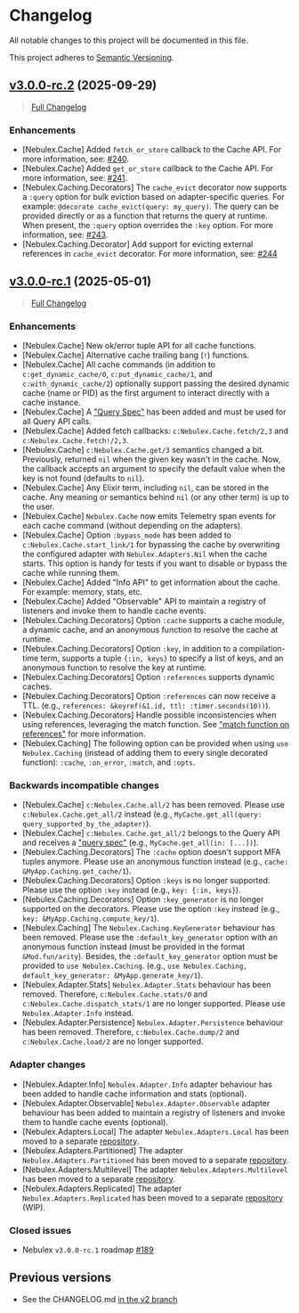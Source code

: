 # Changelog

All notable changes to this project will be documented in this file.

This project adheres to [Semantic Versioning](https://semver.org/spec/v2.0.0.html).

## [v3.0.0-rc.2](https://github.com/elixir-nebulex/nebulex/tree/v3.0.0-rc.2) (2025-09-29)
> [Full Changelog](https://github.com/elixir-nebulex/nebulex/compare/v3.0.0-rc.1...v3.0.0-rc.2)

### Enhancements

- [Nebulex.Cache] Added `fetch_or_store` callback to the Cache API.
  For more information, see:
  [#240](https://github.com/elixir-nebulex/nebulex/issues/240).
- [Nebulex.Cache] Added `get_or_store` callback to the Cache API.
  For more information, see:
  [#241](https://github.com/elixir-nebulex/nebulex/issues/241).
- [Nebulex.Caching.Decorators] The `cache_evict` decorator now supports a
  `:query` option for bulk eviction based on adapter-specific queries.
  For example: `@decorate cache_evict(query: my_query)`. The query can be
  provided directly or as a function that returns the query at runtime.
  When present, the `:query` option overrides the `:key` option.
  For more information, see:
  [#243](https://github.com/elixir-nebulex/nebulex/issues/243).
- [Nebulex.Caching.Decorator] Add support for evicting external references in
  `cache_evict` decorator. For more information, see:
  [#244](https://github.com/elixir-nebulex/nebulex/issues/244)

## [v3.0.0-rc.1](https://github.com/elixir-nebulex/nebulex/tree/v3.0.0-rc.1) (2025-05-01)
> [Full Changelog](https://github.com/elixir-nebulex/nebulex/compare/v2.6.4...v3.0.0-rc.1)

### Enhancements

- [Nebulex.Cache] New ok/error tuple API for all cache functions.
- [Nebulex.Cache] Alternative cache trailing bang (`!`) functions.
- [Nebulex.Cache] All cache commands (in addition to `c:get_dynamic_cache/0`,
  `c:put_dynamic_cache/1`, and `c:with_dynamic_cache/2`) optionally support
  passing the desired dynamic cache (name or PID) as the first argument to
  interact directly with a cache instance.
- [Nebulex.Cache] A ["Query Spec"][q_spec] has been added and must be used for
  all Query API calls.
- [Nebulex.Cache] Added fetch callbacks: `c:Nebulex.Cache.fetch/2,3` and
  `c:Nebulex.Cache.fetch!/2,3`.
- [Nebulex.Cache] `c:Nebulex.Cache.get/3` semantics changed a bit. Previously,
  returned `nil` when the given key wasn't in the cache. Now, the callback
  accepts an argument to specify the default value when the key is not found
  (defaults to `nil`).
- [Nebulex.Cache] Any Elixir term, including `nil`, can be stored in the cache.
  Any meaning or semantics behind `nil` (or any other term) is up to the user.
- [Nebulex.Cache] `Nebulex.Cache` now emits Telemetry span events for each cache
  command (without depending on the adapters).
- [Nebulex.Cache] Option `:bypass_mode` has been added to
  `c:Nebulex.Cache.start_link/1` for bypassing the cache by overwriting the
  configured adapter with `Nebulex.Adapters.Nil` when the cache starts. This
  option is handy for tests if you want to disable or bypass the cache while
  running them.
- [Nebulex.Cache] Added "Info API" to get information about the cache.
  For example: memory, stats, etc.
- [Nebulex.Cache] Added "Observable" API to maintain a registry of listeners
  and invoke them to handle cache events.
- [Nebulex.Caching.Decorators] Option `:cache` supports a cache module,
  a dynamic cache, and an anonymous function to resolve the cache at runtime.
- [Nebulex.Caching.Decorators] Option `:key`, in addition to a compilation-time
  term, supports a tuple `{:in, keys}` to specify a list of keys, and an
  anonymous function to resolve the key at runtime.
- [Nebulex.Caching.Decorators] Option `:references` supports dynamic caches.
- [Nebulex.Caching.Decorators] Option `:references` can now receive a TTL.
  (e.g., `references: &keyref(&1.id, ttl: :timer.seconds(10))`).
- [Nebulex.Caching.Decorators] Handle possible inconsistencies when using
  references, leveraging the match function. See
  ["match function on references"][match_ref] for more information.
- [Nebulex.Caching] The following option can be provided when using
  `use Nebulex.Caching` (instead of adding them to every single decorated
  function): `:cache`, `:on_error`, `:match`, and `:opts`.

[q_spec]: http://hexdocs.pm/nebulex/3.0.0-rc.1/Nebulex.Cache.html#c:get_all/2-query-specification
[match_ref]: http://hexdocs.pm/nebulex/3.0.0-rc.1/Nebulex.Caching.Decorators.html#cacheable/3-the-match-function-on-references

### Backwards incompatible changes

- [Nebulex.Cache] `c:Nebulex.Cache.all/2` has been removed. Please use
  `c:Nebulex.Cache.get_all/2` instead
  (e.g., `MyCache.get_all(query: query_supported_by_the_adapter)`).
- [Nebulex.Cache] `c:Nebulex.Cache.get_all/2` belongs to the Query API and
  receives a ["query spec"][q_spec] (e.g., `MyCache.get_all(in: [...])`).
- [Nebulex.Caching.Decorators] The `:cache` option doesn't support MFA tuples
  anymore. Please use an anonymous function instead
  (e.g., `cache: &MyApp.Caching.get_cache/1`).
- [Nebulex.Caching.Decorators] Option `:keys` is no longer supported. Please use
  the option `:key` instead (e.g., `key: {:in, keys}`).
- [Nebulex.Caching.Decorators] Option `:key_generator` is no longer supported on
  the decorators. Please use the option `:key` instead
  (e.g., `key: &MyApp.Caching.compute_key/1`).
- [Nebulex.Caching] The `Nebulex.Caching.KeyGenerator` behaviour has been
  removed. Please use the `:default_key_generator` option with an anonymous
  function instead (must be provided in the format `&Mod.fun/arity`). Besides,
  the `:default_key_generator` option must be provided to `use Nebulex.Caching`.
  (e.g., `use Nebulex.Caching, default_key_generator: &MyApp.generate_key/1`).
- [Nebulex.Adapter.Stats] `Nebulex.Adapter.Stats` behaviour has been removed.
  Therefore, `c:Nebulex.Cache.stats/0` and `c:Nebulex.Cache.dispatch_stats/1`
  are no longer supported. Please use `Nebulex.Adapter.Info` instead.
- [Nebulex.Adapter.Persistence] `Nebulex.Adapter.Persistence` behaviour has been
  removed. Therefore, `c:Nebulex.Cache.dump/2` and `c:Nebulex.Cache.load/2`
  are no longer supported.

### Adapter changes

- [Nebulex.Adapter.Info] `Nebulex.Adapter.Info` adapter behaviour has been added
  to handle cache information and stats (optional).
- [Nebulex.Adapter.Observable] `Nebulex.Adapter.Observable` adapter behaviour
  has been added to maintain a registry of listeners and invoke them to handle
  cache events (optional).
- [Nebulex.Adapters.Local] The adapter `Nebulex.Adapters.Local` has been moved
  to a separate [repository](https://github.com/elixir-nebulex/nebulex_local).
- [Nebulex.Adapters.Partitioned] The adapter `Nebulex.Adapters.Partitioned`
  has been moved to a separate
  [repository](https://github.com/elixir-nebulex/nebulex_distributed).
- [Nebulex.Adapters.Multilevel] The adapter `Nebulex.Adapters.Multilevel`
  has been moved to a separate
  [repository](https://github.com/elixir-nebulex/nebulex_distributed).
- [Nebulex.Adapters.Replicated] The adapter `Nebulex.Adapters.Replicated`
  has been moved to a separate
  [repository](https://github.com/elixir-nebulex/nebulex_distributed) (WIP).

### Closed issues

- Nebulex `v3.0.0-rc.1` roadmap
  [#189](https://github.com/elixir-nebulex/nebulex/issues/189)

## Previous versions

  * See the CHANGELOG.md [in the v2 branch](https://github.com/elixir-nebulex/nebulex/blob/v2/CHANGELOG.md)
